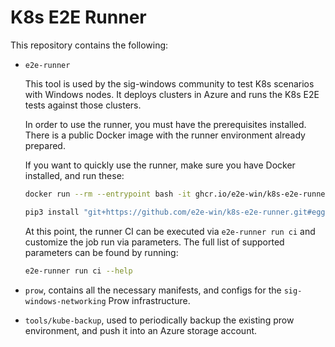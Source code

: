# K8s E2E Runner

This repository contains the following:

* `e2e-runner`

    This tool is used by the sig-windows community to test K8s scenarios with Windows nodes. It deploys clusters in Azure and runs the K8s E2E tests against those clusters.

    In order to use the runner, you must have the prerequisites installed. There is a public Docker image with the runner environment already prepared.

    If you want to quickly use the runner, make sure you have Docker installed, and run these:

    ```bash
    docker run --rm --entrypoint bash -it ghcr.io/e2e-win/k8s-e2e-runner:master

    pip3 install "git+https://github.com/e2e-win/k8s-e2e-runner.git#egg=e2e-runner&subdirectory=e2e-runner"
    ```

    At this point, the runner CI can be executed via `e2e-runner run ci` and customize the job run via parameters. The full list of supported parameters can be found by running:

    ```bash
    e2e-runner run ci --help
    ```

* `prow`, contains all the necessary manifests, and configs for the `sig-windows-networking` Prow infrastructure.

* `tools/kube-backup`, used to periodically backup the existing prow environment, and push it into an Azure storage account.
